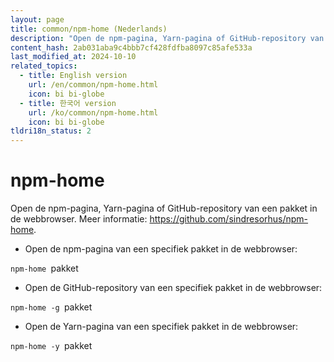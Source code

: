 ```yaml
---
layout: page
title: common/npm-home (Nederlands)
description: "Open de npm-pagina, Yarn-pagina of GitHub-repository van een pakket in de webbrowser."
content_hash: 2ab031aba9c4bbb7cf428fdfba8097c85afe533a
last_modified_at: 2024-10-10
related_topics:
  - title: English version
    url: /en/common/npm-home.html
    icon: bi bi-globe
  - title: 한국어 version
    url: /ko/common/npm-home.html
    icon: bi bi-globe
tldri18n_status: 2
---
```

# npm-home

Open de npm-pagina, Yarn-pagina of GitHub-repository van een pakket in de webbrowser.
Meer informatie: <https://github.com/sindresorhus/npm-home>.

- Open de npm-pagina van een specifiek pakket in de webbrowser:

`npm-home `<span class="tldr-var badge badge-pill bg-dark-lm bg-white-dm text-white-lm text-dark-dm font-weight-bold">pakket</span>

- Open de GitHub-repository van een specifiek pakket in de webbrowser:

`npm-home -g `<span class="tldr-var badge badge-pill bg-dark-lm bg-white-dm text-white-lm text-dark-dm font-weight-bold">pakket</span>

- Open de Yarn-pagina van een specifiek pakket in de webbrowser:

`npm-home -y `<span class="tldr-var badge badge-pill bg-dark-lm bg-white-dm text-white-lm text-dark-dm font-weight-bold">pakket</span>
